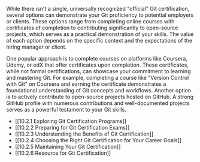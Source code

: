 While there isn't a single, universally recognized "official" Git certification, several options can demonstrate your Git proficiency to potential employers or clients. These options range from completing online courses with certificates of completion to contributing significantly to open-source projects, which serves as a practical demonstration of your skills. The value of each option depends on the specific context and the expectations of the hiring manager or client.

One popular approach is to complete courses on platforms like Coursera, Udemy, or edX that offer certificates upon completion. These certificates, while not formal certifications, can showcase your commitment to learning and mastering Git. For example, completing a course like "Version Control with Git" on Coursera and earning the certificate demonstrates a foundational understanding of Git concepts and workflows. Another option is to actively contribute to open-source projects hosted on GitHub. A strong GitHub profile with numerous contributions and well-documented projects serves as a powerful testament to your Git skills.

- [[10.2.1 Exploring Git Certification Programs]]
- [[10.2.2 Preparing for Git Certification Exams]]
- [[10.2.3 Understanding the Benefits of Git Certification]]
- [[10.2.4 Choosing the Right Git Certification for Your Career Goals]]
- [[10.2.5 Maintaining Your Git Certification]]
- [[10.2.6 Resource for Git Certification]]